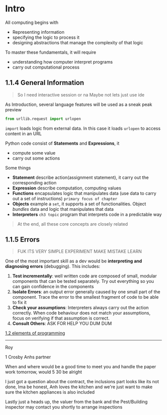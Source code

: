 # Intro

All computing begins with 
- Representing information
- specifying the logic to process it
- designing abstractions that manage the complexity of that logic

To master these fundamentals, it will require
- understanding how computer interpret programs
- carry out computational process

## 1.1.4 General Information

> So I need interactive session or na
> Maybe not lets just use ide

As Introduction, several language features will be used as a sneak peak preview

```python
from urllib.request import urlopen
```

`import` loads logic from external data. In this case it loads `urlopen` to access content in an URL

Python code consist of **Statements** and **Expressions**, it
- compute some value
- carry out some actions

Some things
- **Statement** describe action(assignment statement), it carry out the corresponding action
- **Expression** describe computation, computing values
- **Functions** encapsulates logic that manipulates data (use data to carry out a set of instructions) `primary focus of chapter` 
- **Objects** example a `set`, it supports a set of functionalities. Object *bundles* data and logic that manipulates that data
- **Interpreters** `ch3 topic` program that interprets code in a predictable way

> At the end, all these core concepts are closely related


## 1.1.5 Errors

> FUK ITS VERY SIMPLE
> EXPERIMENT
> MAKE MISTAKE
> LEARN

One of the most important skill as a dev would be **interpreting and diagnosing errors** (debugging). This includes:
1. **Test incrementally**: well written code are composed of small, modular components that can be tested separately. Try out everything so you can gain confidence in the components
2. **Isolate Errors**: an output error generally caused by one small part of the component. Trace the error to the smallest fragment of code to be able to fix it
3. **Check your assumptions**: Interpreters always carry out the action correctly. When code behaviour does not match your assumptions, focus on verifying if that assumption is correct.
4. **Consult Others**: ASK FOR HELP YOU DUM DUM

[1.2 elements of programming](02_elements_of_prog.md)


--- 

Roy

1 Crosby Anhs partner

When and where would be a good time to meet you and handle the paper work tomorrow, would 5 30 be alright

I just got a question about the contract, the inclusions part looks like its not done, Ima be honest, Anh loves the kitchen and we're just want to make sure the kitchen appliances is also included

Lastly just a heads up, the valuer from the bank and the Pest/Building inspector may contact you shortly to arrange inspections